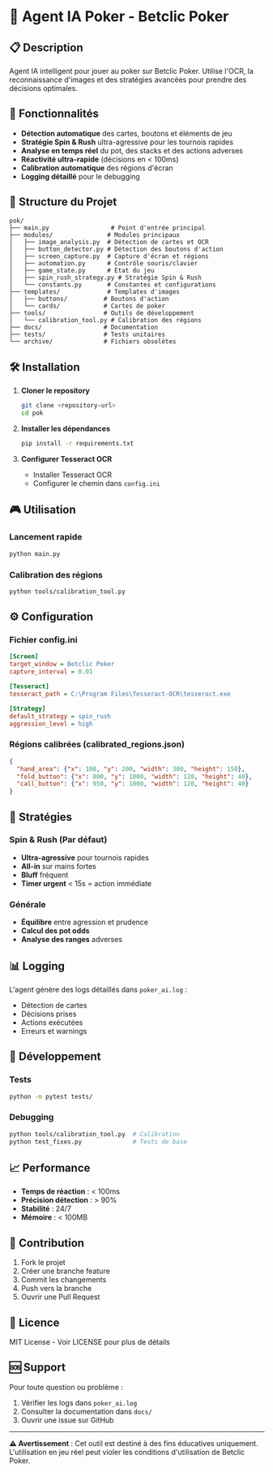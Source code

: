 # 🤖 Agent IA Poker - Betclic Poker

## 📋 Description

Agent IA intelligent pour jouer au poker sur Betclic Poker. Utilise l'OCR, la reconnaissance d'images et des stratégies avancées pour prendre des décisions optimales.

## 🚀 Fonctionnalités

- **Détection automatique** des cartes, boutons et éléments de jeu
- **Stratégie Spin & Rush** ultra-agressive pour les tournois rapides
- **Analyse en temps réel** du pot, des stacks et des actions adverses
- **Réactivité ultra-rapide** (décisions en < 100ms)
- **Calibration automatique** des régions d'écran
- **Logging détaillé** pour le debugging

## 📁 Structure du Projet

```
pok/
├── main.py                 # Point d'entrée principal
├── modules/               # Modules principaux
│   ├── image_analysis.py  # Détection de cartes et OCR
│   ├── button_detector.py # Détection des boutons d'action
│   ├── screen_capture.py  # Capture d'écran et régions
│   ├── automation.py      # Contrôle souris/clavier
│   ├── game_state.py      # État du jeu
│   ├── spin_rush_strategy.py # Stratégie Spin & Rush
│   └── constants.py       # Constantes et configurations
├── templates/             # Templates d'images
│   ├── buttons/          # Boutons d'action
│   └── cards/            # Cartes de poker
├── tools/                # Outils de développement
│   └── calibration_tool.py # Calibration des régions
├── docs/                 # Documentation
├── tests/                # Tests unitaires
└── archive/              # Fichiers obsolètes
```

## 🛠️ Installation

1. **Cloner le repository**
   ```bash
   git clone <repository-url>
   cd pok
   ```

2. **Installer les dépendances**
   ```bash
   pip install -r requirements.txt
   ```

3. **Configurer Tesseract OCR**
   - Installer Tesseract OCR
   - Configurer le chemin dans `config.ini`

## 🎮 Utilisation

### Lancement rapide
```bash
python main.py
```

### Calibration des régions
```bash
python tools/calibration_tool.py
```

## ⚙️ Configuration

### Fichier config.ini
```ini
[Screen]
target_window = Betclic Poker
capture_interval = 0.01

[Tesseract]
tesseract_path = C:\Program Files\Tesseract-OCR\tesseract.exe

[Strategy]
default_strategy = spin_rush
aggression_level = high
```

### Régions calibrées (calibrated_regions.json)
```json
{
  "hand_area": {"x": 100, "y": 200, "width": 300, "height": 150},
  "fold_button": {"x": 800, "y": 1000, "width": 120, "height": 40},
  "call_button": {"x": 950, "y": 1000, "width": 120, "height": 40}
}
```

## 🧠 Stratégies

### Spin & Rush (Par défaut)
- **Ultra-agressive** pour tournois rapides
- **All-in** sur mains fortes
- **Bluff** fréquent
- **Timer urgent** < 15s = action immédiate

### Générale
- **Équilibre** entre agression et prudence
- **Calcul des pot odds**
- **Analyse des ranges** adverses

## 📊 Logging

L'agent génère des logs détaillés dans `poker_ai.log` :
- Détection de cartes
- Décisions prises
- Actions exécutées
- Erreurs et warnings

## 🔧 Développement

### Tests
```bash
python -m pytest tests/
```

### Debugging
```bash
python tools/calibration_tool.py  # Calibration
python test_fixes.py              # Tests de base
```

## 📈 Performance

- **Temps de réaction** : < 100ms
- **Précision détection** : > 90%
- **Stabilité** : 24/7
- **Mémoire** : < 100MB

## 🤝 Contribution

1. Fork le projet
2. Créer une branche feature
3. Commit les changements
4. Push vers la branche
5. Ouvrir une Pull Request

## 📄 Licence

MIT License - Voir LICENSE pour plus de détails

## 🆘 Support

Pour toute question ou problème :
1. Vérifier les logs dans `poker_ai.log`
2. Consulter la documentation dans `docs/`
3. Ouvrir une issue sur GitHub

---

**⚠️ Avertissement** : Cet outil est destiné à des fins éducatives uniquement. L'utilisation en jeu réel peut violer les conditions d'utilisation de Betclic Poker. 